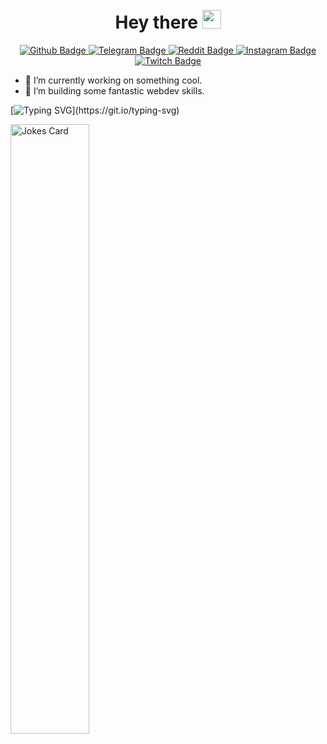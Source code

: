 <div id="header" align="center">
  <img src="https://c.tenor.com/hDtIHRfhvBAAAAAi/ghost-pixelart.gif" width="5px" height="90px"/>
</div>

<h1 align="center">
  Hey there <img src="https://media.giphy.com/media/hvRJCLFzcasrR4ia7z/giphy.gif" height="30px"/>
</h1>

<div id="badges" align="center">
<a href="your-linkedin-URL">
    <img src="https://img.shields.io/badge/Github-grey?style=for-the-badge&logo=Github&logoColor=white" alt="Github Badge"/>
  </a>
  <a href="your-linkedin-URL">
    <img src="https://img.shields.io/badge/Telegram-blue?style=for-the-badge&logo=Telegram&logoColor=white" alt="Telegram Badge"/>
  </a>
  <a href="your-youtube-URL">
    <img src="https://img.shields.io/badge/Reddit-red?style=for-the-badge&logo=Reddit&logoColor=white" alt="Reddit Badge"/>
  </a>
  <a href="your-twitter-URL">
    <img src="https://img.shields.io/badge/Instagram-ff69b4?style=for-the-badge&logo=Instagram&logoColor=white" alt="Instagram Badge"/>
  </a>
    <a href="your-twitter-URL">
    <img src="https://img.shields.io/badge/Twitch-blueviolet?style=for-the-badge&logo=Twitch&logoColor=white" alt="Twitch Badge"/>
  </a>
</div>
<div id="profileViews" align="center">
  <img src="https://komarev.com/ghpvc/?username=ID0NTMIND&style=flat-square&color=blue" alt=""/>
</div>



* 🔭 I’m currently working on something cool.
* 🌱 I’m building some fantastic webdev skills.



[![Typing SVG](https://readme-typing-svg.herokuapp.com?color=%2336BCF7&lines=Keep+in+touch+with+me:)](https://git.io/typing-svg)



<img src="https://readme-jokes.vercel.app/api" alt="Jokes Card" width=50%/>

